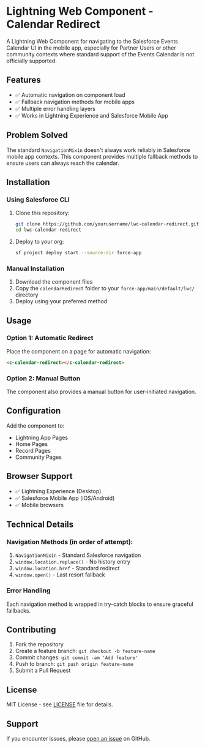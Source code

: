 # Lightning Web Component - Calendar Redirect

A Lightning Web Component for navigating to the Salesforce Events Calendar UI in the mobile app, especially for Partner Users or other community contexts where standard support of the Events Calendar is not officially supported.

## Features

- ✅ Automatic navigation on component load
- ✅ Fallback navigation methods for mobile apps
- ✅ Multiple error handling layers
- ✅ Works in Lightning Experience and Salesforce Mobile App

## Problem Solved

The standard `NavigationMixin` doesn't always work reliably in Salesforce mobile app contexts. This component provides multiple fallback methods to ensure users can always reach the calendar.

## Installation

### Using Salesforce CLI

1. Clone this repository:
   ```bash
   git clone https://github.com/yourusername/lwc-calendar-redirect.git
   cd lwc-calendar-redirect
   ```

2. Deploy to your org:
   ```bash
   sf project deploy start --source-dir force-app
   ```

### Manual Installation

1. Download the component files
2. Copy the `calendarRedirect` folder to your `force-app/main/default/lwc/` directory
3. Deploy using your preferred method

## Usage

### Option 1: Automatic Redirect
Place the component on a page for automatic navigation:
```html
<c-calendar-redirect></c-calendar-redirect>
```

### Option 2: Manual Button
The component also provides a manual button for user-initiated navigation.

## Configuration

Add the component to:
- Lightning App Pages
- Home Pages  
- Record Pages
- Community Pages

## Browser Support

- ✅ Lightning Experience (Desktop)
- ✅ Salesforce Mobile App (iOS/Android)
- ✅ Mobile browsers

## Technical Details

### Navigation Methods (in order of attempt):
1. `NavigationMixin` - Standard Salesforce navigation
2. `window.location.replace()` - No history entry
3. `window.location.href` - Standard redirect
4. `window.open()` - Last resort fallback

### Error Handling
Each navigation method is wrapped in try-catch blocks to ensure graceful fallbacks.

## Contributing

1. Fork the repository
2. Create a feature branch: `git checkout -b feature-name`
3. Commit changes: `git commit -am 'Add feature'`
4. Push to branch: `git push origin feature-name`
5. Submit a Pull Request

## License

MIT License - see [LICENSE](LICENSE) file for details.

## Support

If you encounter issues, please [open an issue](https://github.com/yourusername/lwc-calendar-redirect/issues) on GitHub.